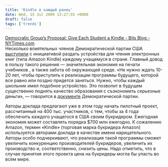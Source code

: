 ```yaml
---
title: 'Kindle в каждый ранец'
date: Wed, 15 Jul 2009 13:27:55 +0000
draft: false
tags: ['trends']
---
```


[Democratic Group’s Proposal: Give Each Student a Kindle - Bits Blog - NYTimes.com](http://bits.blogs.nytimes.com/2009/07/14/democratic-groups-proposal-give-each-student-a-kindle/)  
Несколько влиятельных членов Демократической партии США [выступили](http://bits.blogs.nytimes.com/2009/07/14/democratic-groups-proposal-give-each-student-a-kindle/) с инициативой раздать устройства для чтения электронных книг (типа Amazon Kindle) каждому учащемуся в стране. Главный довод в пользу такого решения — значительная экономия на печати учебников , а также забота об окружающей среде. «Не нужно ждать 10-20 лет, чтобы приступить к реализации программы будущего, которой все равно или поздно придется заняться. Нужно, чтобы каждый школьник имел подобное устройство. Это позволит в будущем существенно поднять качество образования с съэкономить серьезные деньги», — говорится в [документе](http://www.dlc.org/documents/DLC_Freedman_Kindle_0709.pdf) Демократической партии.  
  
Авторы доклада предлагают уже в этом году начать пилотный проект, рассчитанный на 400 тыс. участников, с тем, чтобы за 4 года обеспечить каждого учащегося в США своим букридером. Ежегодная экономия может составлять порядка $700 млн ежегодно. К сожалению Amazon, термин «Kindle» (торговая марка букридера Amazon) используется авторами доклада в качестве имени нарицательного. Авторы особо подчеркивают, что реализация такой программы сможет увеличить конкуренцию производителей букридеров, увеличить их производство и, соответственно, снизить цены. Надо отметить, что в случае принятия этого проекта цена на букридеры могла бы упасть во всем мире.
